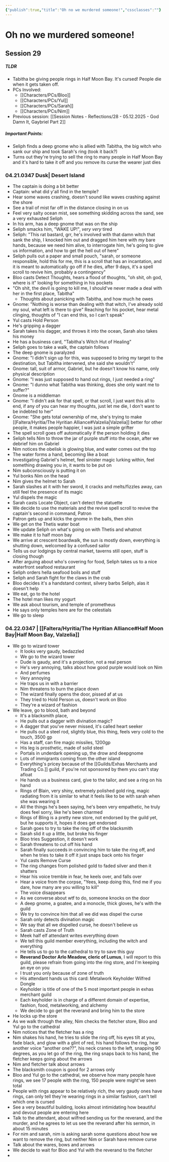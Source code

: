 ```yaml
---
{"publish":true,"title":"Oh no we murdered someone!","cssclasses":""}
---
```



# Oh no we murdered someone!

## Session 29

##### TLDR

- Tabitha be giving people rings in Half Moon Bay. It's cursed! People die when it gets taken off.
- PCs Involved:
  - [[Characters/PCs/Bloo]]
  - [[Characters/PCs/Yul]]
  - [[Characters/PCs/Sarah]]
  - [[Characters/PCs/Nim]]
- Previous session: [[Session Notes - Reflections/28 - 05.12.2025 - God Damn It, Gaybriel Part 2]]

##### Important Points:

- Seliph finds a deep gnome who is allied with Tabitha, the big witch who sank our ship and took Sarah's ring (took it back?)
- Turns out they're trying to sell the ring to many people in Half Moon Bay and it's hard to take it off and you remove its curse the wearer just dies

### 04.21.0347 Dusk| Desert Island

- The captain is doing a bit better
- Captain: what did y'all find in the temple?
- Hear some waves crashing, doesn't sound like waves crashing against the shore
- See a trail of mist far off in the distance closing in on us
- Feel very salty ocean mist, see something skidding across the sand, see a very exhausted Seliph
- In his arm, has a deep gnome that was on the ship
- Seliph smacks him, "WAKE UP!", _very very_ tired
- Seliph: "This rat bastard, grr, he's involved with that damn witch that sank the ship, I knocked him out and dragged him here with my bare hands, because we need him alive, to interrogate him, he's going to give us information, and how to get the hell out of here"
- Seliph pulls out a paper and small pouch, "sarah, or someone responsible, hold this for me, this is a scroll that has an incantation, and it is meant to automatically go off if he dies, after 9 days, it's a spell scroll to revive him, probably a contingency"
- Bloo casts Detect Thoughts, hears a flood of thoughts, "oh shit, oh god, where is it" looking for something in his pockets
- "Oh shit, the devil is going to kill me, I should've never made a deal with her in the first place, Tabitha"
  - Thoughts about panicking with Tabitha, and how much he owes
- Gnome: "Nothing is worse than dealing with that witch, I've already sold my soul, what left is there to give" Reaching for his pocket, hear metal clinging, thoughts of "I can end this, so I can't speak"
- Yul casts Hold Person
- He's gripping a dagger
- Sarah takes his dagger, and throws it into the ocean, Sarah also takes his money
- He has a business card, "Tabitha's Witch Hut of Healing"
- Seliph goes to take a walk, the captain follows
- The deep gnome is paralyzed
- Gnome: "I didn't sign up for this, was supposed to bring my target to the destination, but Tabitha intervened, she said she wouldn't"
- Gnome: tall, suit of armor, Gabriel, but he doesn't know his name, only physical description
- Gnome: "I was just supposed to hand out rings, I just needed a ring"
- Gnome: "I dunno what Tabitha was thinking, does she only want me to suffer?"
- Gnome is a middleman
- Gnome: "I didn't ask for that spell, or that scroll, I just want this all to end, if any of you can hear my thoughts, just let me die, I don't want to be indebted to her"
- Gnome: "She gets total ownership of me, she's trying to make [[Faltera/Hyritia/The Hyritian Alliance#Valzelia\|Valzelia]] better for other people, it makes people happier, I was just a simple grifter
- The spell scroll goes off automatically if the person holding it dies
- Seliph tells Nim to throw the jar of purple stuff into the ocean, after we debrief him on Gabriel
- Nim notices the obelisk is glowing blue, and water comes out the top
- The water forms a hand, becoming like a boat
- Investigating Gabriel's helmet, feel sinister magic lurking within, feel something drawing you in, it wants to be put on
- Nim subconsciously is putting it on
- Yul bonks Nim on the head
- Nim gives the helmet to Sarah
- Sarah slashes at it with her sword, it cracks and melts/fizzles away, can still feel the presence of its magic
- Yul dispels the magic
- Sarah casts Locate Object, can't detect the statuette
- We decide to use the materials and the revive spell scroll to revive the captain's second in command, Patron
- Patron gets up and kicks the gnome in the balls, then shin
- We get on the Thetis water boat
- We update Seliph on what's going on with Thetis and whatnot
- We make it to half moon bay
- We arrive at crescent boardwalk, the sun is mostly down, everything is shutting down, welcomed by a confused sailor
- Tells us our lodgings by central market, taverns still open, stuff is closing though
- After arguing about who's covering for food, Seliph takes us to a nice waterfront seafood restaurant
- Seliph orders hella seafood boils and stuff
- Seliph and Sarah fight for the claws in the crab
- Bloo decides it's a handstand contest, silvery barbs Seliph, alas it doesn't help
- We eat, go to the hotel
- The hotel man likes my yogurt
- We ask about tourism, and temple of prometheus
- He says only temples here are for the celestials
- We go to sleep

### 04.22.0347 | [[Faltera/Hyritia/The Hyritian Alliance#Half Moon Bay\|Half Moon Bay, Valzelia]]

- We go to wizard tower
  - It looks very gaudy, bedazzled
  - We go to the wizard tower
  - Dude is gaudy, and it's a projection, not a real person
  - He's very annoying, talks about how good purple would look on Nim
  - And perfumes
  - Very annoying
  - He traps us in with a barrier
  - Nim threatens to burn the place down
  - The wizard finally opens the door, pissed af at us
  - They tried to Hold Person us, doesn't work on Bloo
  - They're a wizard of fashion
- We leave, go to blood, bath and beyond
  - It's a blacksmith place,
  - He pulls out a dagger with divination magic?
  - A dagger that you've never missed, it's called heart seeker
  - He pulls out a steel rod, slightly blue, this thing, feels very cold to the touch, 3500 gp
  - Has a staff, can fire magic missiles, 1200gp
  - His leg is prosthetic, made of solid steel
  - Portals in underdark opening up, the drow and deepgnome
  - Lots of immigrants coming from the other island
  - Everything's pricey because of the [[Guilds/Exhas Merchants and Trading Co.]] guild, if you're not sponsored by them you can't stay afloat
  - He hands us a business card, give to the tailor, and see a ring on his hand
  - Rings of Blain, very shiny, extremely polished gold ring, magic radiating from it is similar to what it feels like to be with sarah when she was wearing it
  - All the things he's been saying, he's been very empathetic, he truly does feel sorry, like he's been charmed
  - Rings of Bling is a pretty new store, not endorsed by the guild yet, but he supports it, hopes it does get endorsed
  - Sarah goes to try to take the ring off of the blacksmith
  - Sarah slid it up a little, but broke his finger
  - Bloo tries Suggestion, it doesn't work
  - Sarah threatens to cut off his hand
  - Sarah finally succeeds in convincing him to take the ring off, and when he tries to take it off it just snaps back onto his finger
  - Yul casts Remove Curse
  - The ring changes from polished gold to faded silver and then it shatters
  - Hear his voice tremble in fear, he keels over, and falls over
  - Hear a voice from the corpse, "Yees, keep doing this, find me if you dare, how many are you willing to kill"
  - The voice disappears
  - As we converse about wtf to do, someone knocks on the door
  - A deep gnome, a goatee, and a monocle, thick gloves, he's with the guild
  - We try to convince him that all we did was dispel the curse
  - Sarah only detects divination magic
  - We say that all we dispelled curse, he doesn't believe us
  - Sarah casts Zone of Truth
  - Meek half elf attendant writes everything down
  - We tell this guild member everything, including the witch and everything
  - He tells us to go to the cathedral to try to save this guy
  - **Reverand Doctor Arlo Meadow, cleric of Lumus**, I will report to this guild, please refrain from going into the ring store, and I'm keeping an eye on you
  - I trust you only because of zone of truth
  - His attendant hands us this card: Metalwork Keyholder Wilfred Dongle
  - Keyholder is title of one of the 5 most important people in exhas merchant guild
  - Each keyholder is in charge of a different domain of expertise, fashion, food, metalworking, and alchemy
  - We decide to go get the reverand and bring him to the store
- He locks up the store
- As we walk through the alley, Nim checks the fletcher store, Bloo and Yul go to the cathedral
- Nim notices that the fletcher has a ring
- Nim shakes his hand, he tries to slide the ring off, his eyes tilt at you, fade black, and glow with a glint of red, his hand follows the ring, hear another voice "another one??", his neck cranes to the left, snapping 90 degrees, as you let go of the ring, the ring snaps back to his hand, the fletcher keeps going about the arrows
- Nim and fletcher talk about arrows
- The blacksmith coupon is good for 2 arrows only
- Bloo and Yul go to the cathedral, we observe how many people have rings, we see 17 people with the ring, 150 people were might've seen total
- People with rings appear to be relatively rich, the very gaudy ones have rings, can only tell they're wearing rings in a similar fashion, can't tell which one is cursed
- See a very beautiful building, looks almost intimidating how beautiful and devout people are entering here
- Talk to the attendant, about wilfred sending us for the reverand, and the murder, and he agrees to let us see the reverand after his sermon, in about 15 minutes
- For nim and sarah, nim is asking sarah some questions about how we want to remove the ring, but neither Nim or Sarah have remove curse
- Talk about the wares, bows and arrows
- We decide to wait for Bloo and Yul with the reverand to the fletcher
-
